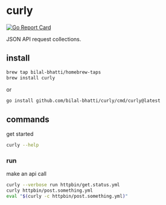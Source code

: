 # curly

[![Go Report Card](https://goreportcard.com/badge/github.com/bilal-bhatti/curly)](https://goreportcard.com/report/github.com/bilal-bhatti/curly)


JSON API request collections.

## install
``` sh
brew tap bilal-bhatti/homebrew-taps
brew install curly
```
or
``` sh
go install github.com/bilal-bhatti/curly/cmd/curly@latest
```

## commands
get started

``` sh
curly --help
```

### run
make an api call

``` sh
curly --verbose run httpbin/get.status.yml
curly httpbin/post.something.yml
eval "$(curly -c httpbin/post.something.yml)"
```

